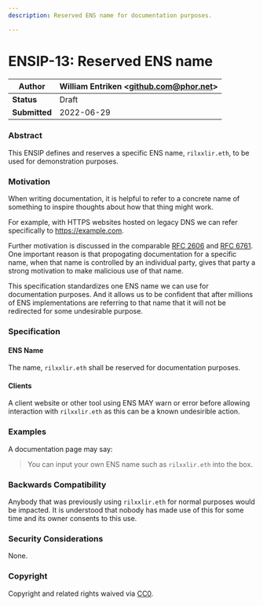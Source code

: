 ```yaml
---
description: Reserved ENS name for documentation purposes.

---
```


# ENSIP-13: Reserved ENS name

| **Author**    | William Entriken \<github.com@phor.net> |
| ------------- | --------------------------------------- |
| **Status**    | Draft                                   |
| **Submitted** | 2022-06-29                              |

### Abstract

This ENSIP defines and reserves a specific ENS name, `rilxxlir.eth`, to be used for demonstration purposes.

### Motivation

When writing documentation, it is helpful to refer to a concrete name of something to inspire thoughts about how that thing might work.

For example, with HTTPS websites hosted on legacy DNS we can refer specifically to https://example.com.

Further motivation is discussed in the comparable [RFC 2606](https://www.rfc-editor.org/rfc/rfc2606.html) and [RFC 6761](https://www.rfc-editor.org/rfc/rfc6761.html). One important reason is that propogating documentation for a specific name, when that name is controlled by an individual party, gives that party a strong motivation to make malicious use of that name.

This specification standardizes one ENS name we can use for documentation purposes. And it allows us to be confident that after millions of ENS implementations are referring to that name that it will not be redirected for some undesirable purpose.

### Specification

#### ENS Name

The name, `rilxxlir.eth` shall be reserved for documentation purposes.

#### Clients

A client website or other tool using ENS MAY warn or error before allowing interaction with `rilxxlir.eth` as this can be a known undesirible action.

### Examples

A documentation page may say:

> You can input your own ENS name such as `rilxxlir.eth` into the box.

### Backwards Compatibility

Anybody that was previously using `rilxxlir.eth` for normal purposes would be impacted. It is understood that nobody has made use of this for some time and its owner consents to this use.

### Security Considerations

None.

### Copyright

Copyright and related rights waived via [CC0](https://creativecommons.org/publicdomain/zero/1.0/).
